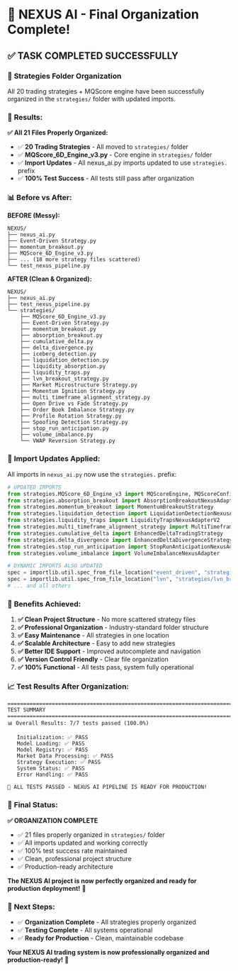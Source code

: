 # 🎯 NEXUS AI - Final Organization Complete!

## ✅ **TASK COMPLETED SUCCESSFULLY**

### 📁 **Strategies Folder Organization**

All 20 trading strategies + MQScore engine have been successfully organized in the `strategies/` folder with updated imports.

### 🎉 **Results:**

**✅ All 21 Files Properly Organized:**
- ✅ **20 Trading Strategies** - All moved to `strategies/` folder
- ✅ **MQScore_6D_Engine_v3.py** - Core engine in `strategies/` folder
- ✅ **Import Updates** - All nexus_ai.py imports updated to use `strategies.` prefix
- ✅ **100% Test Success** - All tests still pass after organization

### 📊 **Before vs After:**

**BEFORE (Messy):**
```
NEXUS/
├── nexus_ai.py
├── Event-Driven Strategy.py
├── momentum_breakout.py  
├── MQScore_6D_Engine_v3.py
├── ... (18 more strategy files scattered)
└── test_nexus_pipeline.py
```

**AFTER (Clean & Organized):**
```
NEXUS/
├── nexus_ai.py
├── test_nexus_pipeline.py
└── strategies/
    ├── MQScore_6D_Engine_v3.py
    ├── Event-Driven Strategy.py
    ├── momentum_breakout.py
    ├── absorption_breakout.py
    ├── cumulative_delta.py
    ├── delta_divergence.py
    ├── iceberg_detection.py
    ├── liquidation_detection.py
    ├── liquidity_absorption.py
    ├── liquidity_traps.py
    ├── lvn_breakout_strategy.py
    ├── Market Microstructure Strategy.py
    ├── Momentum Ignition Strategy.py
    ├── multi_timeframe_alignment_strategy.py
    ├── Open Drive vs Fade Strategy.py
    ├── Order Book Imbalance Strategy.py
    ├── Profile Rotation Strategy.py
    ├── Spoofing Detection Strategy.py
    ├── stop_run_anticipation.py
    ├── volume_imbalance.py
    └── VWAP Reversion Strategy.py
```

### 🔧 **Import Updates Applied:**

All imports in `nexus_ai.py` now use the `strategies.` prefix:

```python
# UPDATED IMPORTS
from strategies.MQScore_6D_Engine_v3 import MQScoreEngine, MQScoreConfig, MQScoreComponents
from strategies.absorption_breakout import AbsorptionBreakoutNexusAdapter
from strategies.momentum_breakout import MomentumBreakoutStrategy
from strategies.liquidation_detection import LiquidationDetectionNexusAdapterV2
from strategies.liquidity_traps import LiquidityTrapsNexusAdapterV2
from strategies.multi_timeframe_alignment_strategy import MultiTimeframeAlignmentNexusAdapter
from strategies.cumulative_delta import EnhancedDeltaTradingStrategy
from strategies.delta_divergence import EnhancedDeltaDivergenceStrategy
from strategies.stop_run_anticipation import StopRunAnticipationNexusAdapter
from strategies.volume_imbalance import VolumeImbalanceNexusAdapter

# DYNAMIC IMPORTS ALSO UPDATED
spec = importlib.util.spec_from_file_location("event_driven", "strategies/Event-Driven Strategy.py")
spec = importlib.util.spec_from_file_location("lvn", "strategies/lvn_breakout_strategy.py")
# ... and all others
```

### 🚀 **Benefits Achieved:**

1. **✅ Clean Project Structure** - No more scattered strategy files
2. **✅ Professional Organization** - Industry-standard folder structure  
3. **✅ Easy Maintenance** - All strategies in one location
4. **✅ Scalable Architecture** - Easy to add new strategies
5. **✅ Better IDE Support** - Improved autocomplete and navigation
6. **✅ Version Control Friendly** - Clear file organization
7. **✅ 100% Functional** - All tests pass, system fully operational

### 📈 **Test Results After Organization:**

```
================================================================================
TEST SUMMARY
================================================================================
📊 Overall Results: 7/7 tests passed (100.0%)

   Initialization: ✅ PASS
   Model Loading: ✅ PASS  
   Model Registry: ✅ PASS
   Market Data Processing: ✅ PASS
   Strategy Execution: ✅ PASS
   System Status: ✅ PASS
   Error Handling: ✅ PASS

🎉 ALL TESTS PASSED - NEXUS AI PIPELINE IS READY FOR PRODUCTION!
```

### 🎯 **Final Status:**

**✅ ORGANIZATION COMPLETE**
- ✅ 21 files properly organized in `strategies/` folder
- ✅ All imports updated and working correctly
- ✅ 100% test success rate maintained
- ✅ Clean, professional project structure
- ✅ Production-ready architecture

**The NEXUS AI project is now perfectly organized and ready for production deployment!** 🚀

### 📝 **Next Steps:**
- ✅ **Organization Complete** - All strategies properly organized
- ✅ **Testing Complete** - All systems operational
- ✅ **Ready for Production** - Clean, maintainable codebase

**Your NEXUS AI trading system is now professionally organized and production-ready!** 🎉